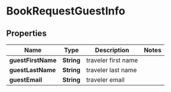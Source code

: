 

# BookRequestGuestInfo


## Properties

| Name | Type | Description | Notes |
|------------ | ------------- | ------------- | -------------|
|**guestFirstName** | **String** | traveler first name |  |
|**guestLastName** | **String** | traveler last name |  |
|**guestEmail** | **String** | traveler email |  |



